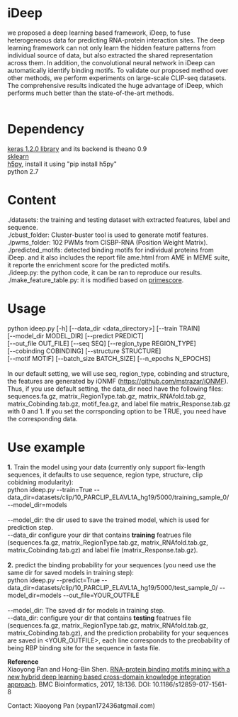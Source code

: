 # iDeep

we proposed a deep learning based framework, iDeep, to fuse heterogeneous data for predicting RNA-protein interaction sites. The deep learning framework can
not only learn the hidden feature patterns from individual source of data, but also extracted the shared representation across them. In addition, the convolutional neural network in iDeep can automatically identify binding motifs. To validate our proposed method over other methods,
we perform experiments on large-scale CLIP-seq datasets. The comprehensive results indicated the huge advantage of iDeep, which performs much better than the state-of-the-art methods. 
 <br><br>
# Dependency <br>
<a href=https://github.com/fchollet/keras/>keras 1.2.0 library</a> and its backend is theano 0.9<br>
<a href=https://github.com/scikit-learn/scikit-learn>sklearn</a> <br>
<a href=http://www.h5py.org/>h5py</a>, install it using "pip install h5py" <br>
python 2.7 <br>

# Content <br>
./datasets: the training and testing dataset with extracted features, label and sequence. <br>
./cbust_folder: Cluster-buster tool is used to generate motif features. <br>
./pwms_folder: 102 PWMs from CISBP-RNA (Position Weight Matrix). <br>
./predicted_motifs: detected binding motifs for individual proteins from iDeep. and it also includes the report file ame.html from AME in MEME suite, it reporte the enrichment score for the predicted motifs. <br>
./ideep.py: the python code, it can be ran to reproduce our results. <br>
./make_feature_table.py: it is modified based on <a href=https://github.com/aertslab/primescore>primescore</a>. <br>

# Usage

 python ideep.py [-h] [--data_dir <data_directory>] [--train TRAIN] <br>
                [--model_dir MODEL_DIR] [--predict PREDICT] <br>
                [--out_file OUT_FILE] [--seq SEQ] [--region_type REGION_TYPE] <br>
                [--cobinding COBINDING] [--structure STRUCTURE] <br>
                [--motif MOTIF] [--batch_size BATCH_SIZE] <nr>
                [--n_epochs N_EPOCHS] <br> <br>
In our default setting, we will use seq, region_type, cobinding and structure, the features are generated by iONMF (https://github.com/mstrazar/iONMF). Thus, if you use default setting, the data_dir need have the following files:  sequences.fa.gz, 
matrix_RegionType.tab.gz, matrix_RNAfold.tab.gz, matrix_Cobinding.tab.gz, motif_fea.gz, and label file matrix_Response.tab.gz with 0 and 1. If you set the corrsponding option to be TRUE, you need have the corresponding data.

# Use example
<b>1.</b> Train the model using your data (currently only support fix-length sequences, it defaults to use sequence, region type, structure, clip cobidning modularity): <br>
python ideep.py --train=True --data_dir=datasets/clip/10_PARCLIP_ELAVL1A_hg19/5000/training_sample_0/ --model_dir=models
<br> <br>
--model_dir: the dir used to save the trained model, which is used for prediction step. <br>
 --data_dir configure your dir that contains <b>training</b> featrues file (sequences.fa.gz, matrix_RegionType.tab.gz, matrix_RNAfold.tab.gz, matrix_Cobinding.tab.gz) and label file (matrix_Response.tab.gz). <br>
<br>
<b>2.</b> predict the binding probability for your sequences (you need use the same dir for saved models in training step): <br>
 python ideep.py --predict=True --data_dir=datasets/clip/10_PARCLIP_ELAVL1A_hg19/5000/test_sample_0/ --model_dir=models --out_file=YOUR_OUTFILE
<br> <br>
--model_dir: The saved dir for models in training step. <br>
--data_dir: configure your dir that contains <b>testing</b> featrues file (sequences.fa.gz, matrix_RegionType.tab.gz, matrix_RNAfold.tab.gz, matrix_Cobinding.tab.gz), and the prediction probability for your sequences are saved in <YOUR_OUTFILE>, each line corresponds to the preobability of being RBP binding site for the sequence in fasta file.
<br>

<b>Reference</b> <br>
Xiaoyong Pan and Hong-Bin Shen. <a href=https://bmcbioinformatics.biomedcentral.com/articles/10.1186/s12859-017-1561-8>RNA-protein binding motifs mining with a new hybrid deep learning based cross-domain knowledge integration approach</a>. BMC Bioinformatics, 2017, 18:136. DOI: 10.1186/s12859-017-1561-8

Contact: Xiaoyong Pan (xypan172436atgmail.com)
